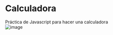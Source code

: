 # Calculadora
Práctica de Javascript para hacer una calculadora
<br>
![image](https://github.com/user-attachments/assets/7f2b313f-6140-42f5-93c3-3e16235ecca2)


